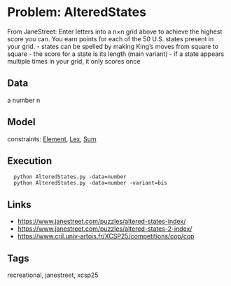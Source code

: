 # Problem: AlteredStates

From JaneStreet:
    Enter letters into a n×n grid above to achieve the highest score you can.
    You earn points for each of the 50 U.S. states present in your grid.
      - states can be spelled by making King’s moves from square to square
      - the score for a state is its length (main variant)
      - if a state appears multiple times in your grid, it only scores once

## Data
  a number n

## Model
  constraints: [Element](https://pycsp.org/documentation/constraints/Element), [Lex](https://pycsp.org/documentation/constraints/Lex), [Sum](https://pycsp.org/documentation/constraints/Sum)

## Execution
```
  python AlteredStates.py -data=number
  python AlteredStates.py -data=number -variant=bis
```

## Links
  - https://www.janestreet.com/puzzles/altered-states-index/
  - https://www.janestreet.com/puzzles/altered-states-2-index/
  - https://www.cril.univ-artois.fr/XCSP25/competitions/cop/cop

## Tags
  recreational, janestreet, xcsp25

